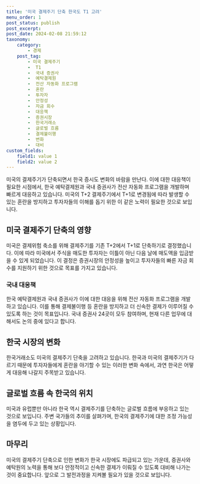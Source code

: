```yaml
---
title: '미국 결제주기 단축 한국도 T1 고려'
menu_order: 1
post_status: publish
post_excerpt: 
post_date: 2024-02-08 21:59:12
taxonomy:
    category:
        - 경제
    post_tag:
        - 미국 결제주기
        -  T1
        -  국내 증권사
        -  예탁결제원
        -  전산 자동화 프로그램
        -  혼란
        -  투자자
        -  안정성
        -  자금 회수
        -  대응책
        -  증권시장
        -  한국거래소
        -  글로벌 흐름
        -  결제불이행
        -  변화
        -  대비
custom_fields:
    field1: value 1
    field2: value 2
---
```


미국의 결제주기가 단축되면서 한국 증시도 변화의 바람을 만난다. 이에 대한 대응책이 필요한 시점에서, 한국 예탁결제원과 국내 증권사가 전산 자동화 프로그램을 개발하며 빠르게 대응하고 있습니다. 미국의 T+2 결제주기에서 T+1로 변경됨에 따라 발생할 수 있는 혼란을 방지하고 투자자들의 이해를 돕기 위한 이 같은 노력이 필요한 것으로 보입니다.
## 미국 결제주기 단축의 영향
미국은 결제위험 축소를 위해 결제주기를 기존 T+2에서 T+1로 단축하기로 결정했습니다. 이에 따라 미국에서 주식을 매도한 투자자는 이틀이 아닌 다음 날에 매도액을 입금받을 수 있게 되었습니다. 이 결정은 증권시장의 안정성을 높이고 투자자들의 빠른 자금 회수를 지원하기 위한 것으로 목표를 가지고 있습니다.
### 국내 대응책
한국 예탁결제원과 국내 증권사가 이에 대한 대응을 위해 전산 자동화 프로그램을 개발하고 있습니다. 이를 통해 결제불이행 등 혼란을 방지하고 더 신속한 결제가 이루어질 수 있도록 하는 것이 목표입니다. 국내 증권사 24곳이 모두 참여하며, 현재 다른 업무에 대해서도 논의 중에 있다고 합니다.
## 한국 시장의 변화
한국거래소도 미국의 결제주기 단축을 고려하고 있습니다. 한국과 미국의 결제주기가 다르기 때문에 투자자들에게 혼란을 야기할 수 있는 이러한 변화 속에서, 과연 한국은 어떻게 대응해 나갈지 주목받고 있습니다.
## 글로벌 흐름 속 한국의 위치
미국과 유럽뿐만 아니라 한국 역시 결제주기를 단축하는 글로벌 흐름에 부응하고 있는 것으로 보입니다. 주변 국가들의 추이를 살펴가며, 한국의 결제주기에 대한 조정 가능성을 염두에 두고 있는 상황입니다.
## 마무리
미국의 결제주기 단축으로 인한 변화가 한국 시장에도 파급되고 있는 가운데, 증권사와 예탁원의 노력을 통해 보다 안정적이고 신속한 결제가 이뤄질 수 있도록 대비해 나가는 것이 중요합니다. 앞으로 그 발전과정을 지켜볼 필요가 있을 것으로 보입니다.
